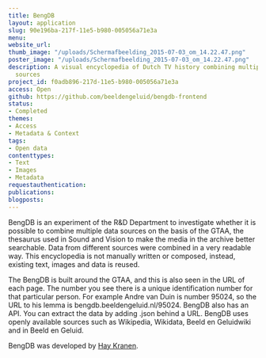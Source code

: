 ```yaml
---
title: BengDB
layout: application
slug: 90e196ba-217f-11e5-b980-005056a71e3a
menu: 
website_url: 
thumb_image: "/uploads/Schermafbeelding_2015-07-03_om_14.22.47.png"
poster_image: "/uploads/Schermafbeelding_2015-07-03_om_14.22.47.png"
description: A visual encyclopedia of Dutch TV history combining multiple open data
  sources
project_id: f0adb896-217d-11e5-b980-005056a71e3a
access: Open
github: https://github.com/beeldengeluid/bengdb-frontend
status:
- Completed
themes:
- Access
- Metadata & Context
tags:
- Open data
contenttypes:
- Text
- Images
- Metadata
requestauthentication: 
publications: 
blogposts: 
---
```


BengDB is an experiment of the R&D Department to investigate whether it is possible to combine multiple data sources on the basis of the GTAA, the thesaurus used in Sound and Vision to make the media in the archive better searchable. Data from different sources were combined in a very readable way. This encyclopedia is not manually written or composed, instead, existing text, images and data is reused.

The BengDB is built around the GTAA, and this is also seen in the URL of each page. The number you see there is a unique identification number for that particular person. For example Andre van Duin is number 95024, so the URL to his lemma is bengdb.beeldengeluid.nl/95024. BengDB also has an API. You can extract the data by adding .json behind a URL. BengDB uses openly available sources such as Wikipedia, Wikidata, Beeld en Geluidwiki and in Beeld en Geluid.

BengDB was developed by [Hay Kranen](http://www.haykranen.nl/).
